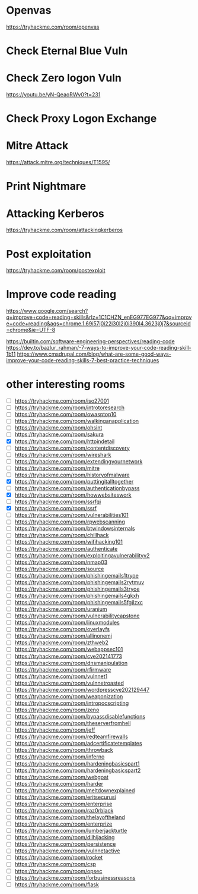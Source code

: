 # Openvas
https://tryhackme.com/room/openvas

# Check Eternal Blue Vuln

# Check Zero logon Vuln
https://youtu.be/yN-QeaoRWv0?t=231

# Check Proxy Logon Exchange

# Mitre Attack
https://attack.mitre.org/techniques/T1595/

# Print Nightmare

# Attacking Kerberos
https://tryhackme.com/room/attackingkerberos

# Post exploitation
https://tryhackme.com/room/postexploit

# Improve code reading
https://www.google.com/search?q=improve+code+reading+skills&rlz=1C1CHZN_enEG977EG977&oq=improve+code+reading&aqs=chrome.1.69i57j0i22i30l2j0i390l4.3623j0j7&sourceid=chrome&ie=UTF-8

https://builtin.com/software-engineering-perspectives/reading-code
https://dev.to/bazlur_rahman/-7-ways-to-improve-your-code-reading-skill-1b11
https://www.cmsdrupal.com/blog/what-are-some-good-ways-improve-your-code-reading-skills-7-best-practice-techniques

# other interesting rooms
- [ ] https://tryhackme.com/room/iso27001
- [ ] https://tryhackme.com/room/introtoresearch
- [ ] https://tryhackme.com/room/owasptop10
- [ ] https://tryhackme.com/room/walkinganapplication
- [ ] https://tryhackme.com/room/ohsint
- [ ] https://tryhackme.com/room/sakura
- [X] https://tryhackme.com/room/httpindetail
- [ ] https://tryhackme.com/room/contentdiscovery
- [ ] https://tryhackme.com/room/wireshark
- [ ] https://tryhackme.com/room/extendingyournetwork
- [ ] https://tryhackme.com/room/mitre
- [ ] https://tryhackme.com/room/historyofmalware
- [X] https://tryhackme.com/room/puttingitalltogether
- [ ] https://tryhackme.com/room/authenticationbypass
- [X] https://tryhackme.com/room/howwebsiteswork
- [ ] https://tryhackme.com/room/ssrfqi
- [X] https://tryhackme.com/room/ssrf
- [ ] https://tryhackme.com/room/vulnerabilities101
- [ ] https://tryhackme.com/room/rpwebscanning
- [ ] https://tryhackme.com/room/btwindowsinternals
- [ ] https://tryhackme.com/room/chillhack
- [ ] https://tryhackme.com/room/wifihacking101
- [ ] https://tryhackme.com/room/authenticate
- [ ] https://tryhackme.com/room/exploitingavulnerabilityv2
- [ ] https://tryhackme.com/room/nmap03
- [ ] https://tryhackme.com/room/source
- [ ] https://tryhackme.com/room/phishingemails1tryoe
- [ ] https://tryhackme.com/room/phishingemails2rytmuv
- [ ] https://tryhackme.com/room/phishingemails3tryoe
- [ ] https://tryhackme.com/room/phishingemails4gkxh
- [ ] https://tryhackme.com/room/phishingemails5fgjlzxc
- [ ] https://tryhackme.com/room/uranium
- [ ] https://tryhackme.com/room/vulnerabilitycapstone
- [ ] https://tryhackme.com/room/linuxmodules
- [ ] https://tryhackme.com/room/overlayfs
- [ ] https://tryhackme.com/room/allinonemj
- [ ] https://tryhackme.com/room/zthweb2
- [ ] https://tryhackme.com/room/webappsec101
- [ ] https://tryhackme.com/room/cve202141773
- [ ] https://tryhackme.com/room/dnsmanipulation
- [ ] https://tryhackme.com/room/rfirmware
- [ ] https://tryhackme.com/room/vulnnet1
- [ ] https://tryhackme.com/room/vulnnetroasted
- [ ] https://tryhackme.com/room/wordpresscve202129447
- [ ] https://tryhackme.com/room/weaponization
- [ ] https://tryhackme.com/room/intropocscripting
- [ ] https://tryhackme.com/room/zeno
- [ ] https://tryhackme.com/room/bypassdisablefunctions
- [ ] https://tryhackme.com/room/theserverfromhell
- [ ] https://tryhackme.com/room/jeff
- [ ] https://tryhackme.com/room/redteamfirewalls
- [ ] https://tryhackme.com/room/adcertificatetemplates
- [ ] https://tryhackme.com/room/throwback
- [ ] https://tryhackme.com/room/inferno
- [ ] https://tryhackme.com/room/hardeningbasicspart1
- [ ] https://tryhackme.com/room/hardeningbasicspart2
- [ ] https://tryhackme.com/room/webgoat
- [ ] https://tryhackme.com/room/harder
- [ ] https://tryhackme.com/room/meltdownexplained
- [ ] https://tryhackme.com/room/eritsecurusi
- [ ] https://tryhackme.com/room/enterprise
- [ ] https://tryhackme.com/room/raz0rblack
- [ ] https://tryhackme.com/room/thelayoftheland
- [ ] https://tryhackme.com/room/enterprize
- [ ] https://tryhackme.com/room/lumberjackturtle
- [ ] https://tryhackme.com/room/dllhijacking
- [ ] https://tryhackme.com/room/persistence
- [ ] https://tryhackme.com/room/vulnnetactive
- [ ] https://tryhackme.com/room/rocket
- [ ] https://tryhackme.com/room/csp
- [ ] https://tryhackme.com/room/opsec
- [ ] https://tryhackme.com/room/forbusinessreasons
- [ ] https://tryhackme.com/room/flask